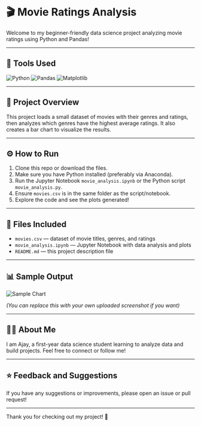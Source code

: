 # 🎬 Movie Ratings Analysis

Welcome to my beginner-friendly data science project analyzing movie ratings using Python and Pandas!

---

## 🧰 Tools Used

![Python](https://img.shields.io/badge/Python-Data--Science-blue)
![Pandas](https://img.shields.io/badge/Pandas-Used-success)
![Matplotlib](https://img.shields.io/badge/Matplotlib-Graphs-orange)

---

## 📖 Project Overview

This project loads a small dataset of movies with their genres and ratings, then analyzes which genres have the highest average ratings. It also creates a bar chart to visualize the results.

---

## ⚙️ How to Run

1. Clone this repo or download the files.
2. Make sure you have Python installed (preferably via Anaconda).
3. Run the Jupyter Notebook `movie_analysis.ipynb` or the Python script `movie_analysis.py`.
4. Ensure `movies.csv` is in the same folder as the script/notebook.
5. Explore the code and see the plots generated!

---

## 📂 Files Included

- `movies.csv` — dataset of movie titles, genres, and ratings  
- `movie_analysis.ipynb` — Jupyter Notebook with data analysis and plots  
- `README.md` — this project description file

---

## 📊 Sample Output

![Sample Chart](https://user-images.githubusercontent.com/genre_ratings.png)

*(You can replace this with your own uploaded screenshot if you want)*

---

## 👨‍💻 About Me

I am Ajay, a first-year data science student learning to analyze data and build projects. Feel free to connect or follow me!

---

## ⭐ Feedback and Suggestions

If you have any suggestions or improvements, please open an issue or pull request!

---

Thank you for checking out my project! 🚀

